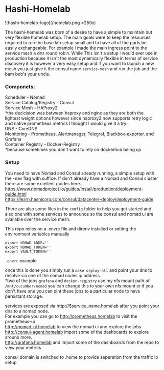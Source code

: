 # Hashi-Homelab
![hashi-homelab-logo](/homelab.png =250x)

The hashi-homelab was born of a desire to have a simple to maintain but very flexible homelab setup. The main goals were to keep the resources required to run the base lab setup small and to have all of the parts be easily exchangeable. For example I made the main ingress point to the service mesh a dns round robin. While This isn't a setup I would ever use in production because it isn't the most dynamically flexible in terms of service discovery it is however a very easy setup and if you want to launch a new mesh you just give it the consul name `service-mesh` and run the job and the bam bob's your uncle.

### Componets:

Scheduler - Nomad  
Service Catalog/Registry - Consul  
Service Mesh - HAProxy2  
*the decicision was between haproxy and nginx as they are both the lightest weight options however since haproxy2 now supports retry logic and native prometheus metrics I thought I would give it a try.  
DNS - CoreDNS  
Monitoring - Prometheus, Alertmanager, Telegraf, Blackbox-exporter, and Grafana  
Container Registry - Docker-Registry  
*because sometimes you don't want to rely on dockerhub being up  

### Setup

You need to have Nomad and Consul already running, a simple setup with the -dev flag with suffice. If don't already have a Nomad and Consul cluster there are some excellent guides here...  
https://www.nomadproject.io/guides/install/production/deployment-guide.html  
https://learn.hashicorp.com/consul/datacenter-deploy/deployment-guide  

There are also some files in the `config` folder to help you get started and also one with some services to announce so the consul and nomad ui are available over the service mesh.

This repo relies on a .envrc file and direnv installed or setting the environment variables manually
```
export NOMAD_ADDR=''
export NOMAD_TOKEN=''
export VAULT_TOKEN=''
```
`.envrc` example

once this is done you simply run a `make deploy-all` and point your dns to resolve via one of the nomad nodes ip address.  
*two of the jobs `grafana` and `docker-registry` use my nfs mount path of `/mnt/cucumber/nomad` you can change this to your own nfs mount or if you don't have one you can pint these jobs to a particular node to have persistant storage.  

services are exposed via http://$service_name.homelab after you point your dns to a nomad node.  
For example you can go to http://prometheus.homelab to visit the prometheus-ui  
http://nomad-ui.homelab to view the nomad ui and explore the jobs  
http://consul-agent.homelab import some of the dashboards to explore around more.  
http://grafana.homelab and import some of the dashboards from the repo to view your metrics  



consul domain is switched to .home to provide seperation from the traffic lb setup 
